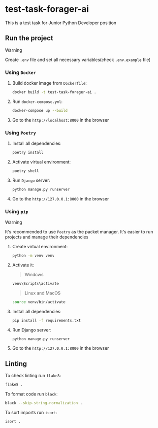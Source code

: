 # test-task-forager-ai

This is a test task for Junior Python Developer position

## Run the project

> [!WARNING]  
> Create `.env` file and set all necessary variables(check `.env.example` file)

### Using `Docker`

1. Build docker image from `Dockerfile`:

   ```bash
   docker build -t test-task-forager-ai .
   ```

2. Run `docker-compose.yml`:

   ```bash
   docker-compose up --build
   ```

3. Go to the `http://localhost:8000` in the browser

### Using `Poetry`

1. Install all dependencies:

   ```bash
   poetry install
   ```

2. Activate virtual environment:

   ```bash
   poetry shell
   ```

3. Run `Django` server:

   ```bash
   python manage.py runserver
   ```

4. Go to the `http://127.0.0.1:8000` in the browser

### Using `pip`

> [!WARNING]  
> It's recommended to use `Poetry` as the packet manager. It's easier to run projects and manage their dependencies

1. Create virtual environment:

   ```bash
   python -m venv venv
   ```

2. Activate it:

   > Windows

   ```bash
   venv\Scripts\activate
   ```

   > Linux and MacOS

   ```bash
   source venv/bin/activate
   ```

3. Install all dependencies:

   ```bash
   pip install -f requirements.txt
   ```

4. Run Django server:

   ```bash
   python manage.py runserver
   ```

5. Go to the `http://127.0.0.1:8000` in the browser

## Linting

To check linting run `flake8`:

```bash
flake8 .
```

To format code run `black`:

```bash
black --skip-string-normalization .
```

To sort imports run `isort`:

```bash
isort .
```
